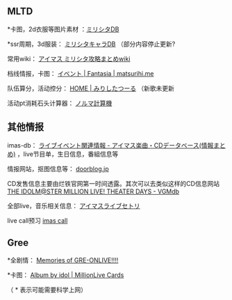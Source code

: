 ## MLTD

*卡图，2d衣服等图片素材  ：[ミリシタDB](http://imas.gamedbs.jp/mlth/) 

*ssr周期，3d服装： [ミリシタキャラDB](http://mirishitadb.php.xdomain.jp/db/#ssr) （部分内容停止更新?

常用wiki： [アイマス ミリシタ攻略まとめwiki](https://imasml-theater-wiki.gamerch.com/) 

档线情报，卡图： [イベント | Fantasia | matsurihi.me](https://mltd.matsurihi.me/)

队伍算分，活动控分： [HOME | みりしたつーる](https://megmeg.work/mltd/) （新歌未更新

活动pt消耗石头计算器： [ノルマ計算機](https://432web.net/2018/01/03/021240/ )

## 其他情报

imas-db： [ライブイベント関連情報 - アイマス楽曲・CDデータベース(情報まとめ)](http://imas-db.jp/song/event/) ，live节目单，生日信息，番組信息等

情报网站，抠图信息等： [doorblog.jp](http://greemas.doorblog.jp/archives/51320145.html )

CD发售信息主要由烂铁官网第一时间透露。其次可以去类似这样的CD信息网站 [THE IDOLM@STER MILLION LIVE! THEATER DAYS - VGMdb](https://vgmdb.net/product/7636)

全部live，音乐相关信息： [アイマスライブセトリ](https://music765plus.com/) 

live call预习 [imas call](http://kuwane.tomangan.org/imascalls/) 

## Gree

*全剧情：  [Memories of GRE-ONLIVE!!!!](https://memories.millimas.info/) 

*卡图： [Album by idol | MillionLive Cards]( https://mill.tokyo/?page=1&sort=id&orderby=asc&idol=tokugawa-matsuri) 

（ * 表示可能需要科学上网）